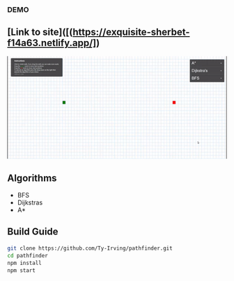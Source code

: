 ### DEMO
## [Link to site]([(https://exquisite-sherbet-f14a63.netlify.app/])
![](https://github.com/Ty-Irving/pathfinder/blob/main/pathfinder.gif)

## Algorithms
  - BFS
  - Dijkstras
  - A*
 
## Build Guide
```bash
git clone https://github.com/Ty-Irving/pathfinder.git
cd pathfinder
npm install
npm start
```
